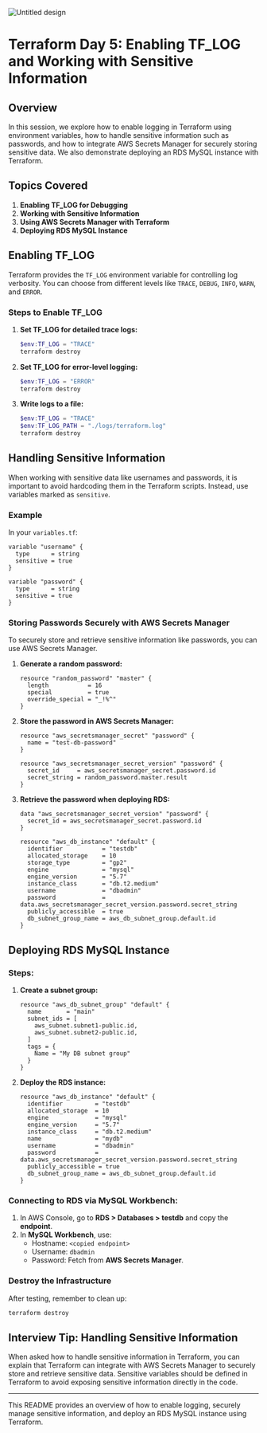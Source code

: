 
![Untitled design](https://github.com/user-attachments/assets/58f96a76-cbc0-4ba5-ae0c-41e6f85c9b2b)


# Terraform Day 5: Enabling TF_LOG and Working with Sensitive Information

## Overview

In this session, we explore how to enable logging in Terraform using environment variables, how to handle sensitive information such as passwords, and how to integrate AWS Secrets Manager for securely storing sensitive data. We also demonstrate deploying an RDS MySQL instance with Terraform.

## Topics Covered

1. **Enabling TF_LOG for Debugging**
2. **Working with Sensitive Information**
3. **Using AWS Secrets Manager with Terraform**
4. **Deploying RDS MySQL Instance**

## Enabling TF_LOG

Terraform provides the `TF_LOG` environment variable for controlling log verbosity. You can choose from different levels like `TRACE`, `DEBUG`, `INFO`, `WARN`, and `ERROR`.

### Steps to Enable TF_LOG

1. **Set TF_LOG for detailed trace logs:**

    ```powershell
    $env:TF_LOG = "TRACE"
    terraform destroy
    ```

2. **Set TF_LOG for error-level logging:**

    ```powershell
    $env:TF_LOG = "ERROR"
    terraform destroy
    ```

3. **Write logs to a file:**

    ```powershell
    $env:TF_LOG = "TRACE"
    $env:TF_LOG_PATH = "./logs/terraform.log"
    terraform destroy
    ```

## Handling Sensitive Information

When working with sensitive data like usernames and passwords, it is important to avoid hardcoding them in the Terraform scripts. Instead, use variables marked as `sensitive`.

### Example

In your `variables.tf`:

```hcl
variable "username" {
  type      = string
  sensitive = true
}

variable "password" {
  type      = string
  sensitive = true
}
```

### Storing Passwords Securely with AWS Secrets Manager

To securely store and retrieve sensitive information like passwords, you can use AWS Secrets Manager.

1. **Generate a random password:**

    ```hcl
    resource "random_password" "master" {
      length           = 16
      special          = true
      override_special = "_!%^"
    }
    ```

2. **Store the password in AWS Secrets Manager:**

    ```hcl
    resource "aws_secretsmanager_secret" "password" {
      name = "test-db-password"
    }

    resource "aws_secretsmanager_secret_version" "password" {
      secret_id     = aws_secretsmanager_secret.password.id
      secret_string = random_password.master.result
    }
    ```

3. **Retrieve the password when deploying RDS:**

    ```hcl
    data "aws_secretsmanager_secret_version" "password" {
      secret_id = aws_secretsmanager_secret.password.id
    }

    resource "aws_db_instance" "default" {
      identifier           = "testdb"
      allocated_storage    = 10
      storage_type         = "gp2"
      engine               = "mysql"
      engine_version       = "5.7"
      instance_class       = "db.t2.medium"
      username             = "dbadmin"
      password             = data.aws_secretsmanager_secret_version.password.secret_string
      publicly_accessible  = true
      db_subnet_group_name = aws_db_subnet_group.default.id
    }
    ```

## Deploying RDS MySQL Instance

### Steps:

1. **Create a subnet group:**

    ```hcl
    resource "aws_db_subnet_group" "default" {
      name       = "main"
      subnet_ids = [
        aws_subnet.subnet1-public.id,
        aws_subnet.subnet2-public.id,
      ]
      tags = {
        Name = "My DB subnet group"
      }
    }
    ```

2. **Deploy the RDS instance:**

    ```hcl
    resource "aws_db_instance" "default" {
      identifier         = "testdb"
      allocated_storage  = 10
      engine             = "mysql"
      engine_version     = "5.7"
      instance_class     = "db.t2.medium"
      name               = "mydb"
      username           = "dbadmin"
      password           = data.aws_secretsmanager_secret_version.password.secret_string
      publicly_accessible = true
      db_subnet_group_name = aws_db_subnet_group.default.id
    }
    ```

### Connecting to RDS via MySQL Workbench:

1. In AWS Console, go to **RDS > Databases > testdb** and copy the **endpoint**.
2. In **MySQL Workbench**, use:
   - Hostname: `<copied endpoint>`
   - Username: `dbadmin`
   - Password: Fetch from **AWS Secrets Manager**.

### Destroy the Infrastructure

After testing, remember to clean up:

```bash
terraform destroy
```

## Interview Tip: Handling Sensitive Information

When asked how to handle sensitive information in Terraform, you can explain that Terraform can integrate with AWS Secrets Manager to securely store and retrieve sensitive data. Sensitive variables should be defined in Terraform to avoid exposing sensitive information directly in the code.

---

This README provides an overview of how to enable logging, securely manage sensitive information, and deploy an RDS MySQL instance using Terraform.
